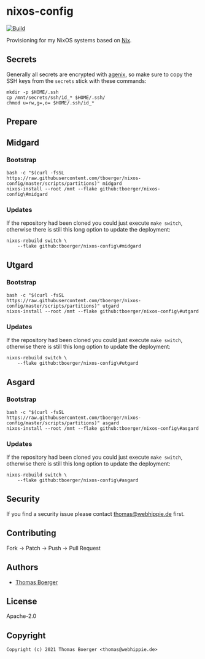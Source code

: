 # nixos-config

[![Build](https://github.com/tboerger/nixos-config/actions/workflows/build.yml/badge.svg)](https://github.com/tboerger/nixos-config/actions/workflows/build.yml)

Provisioning for my NixOS systems based on [Nix][nix].

## Secrets

Generally all secrets are encrypted with [agenix][agenix], so make sure to copy
the SSH keys from the `secrets` stick with these commands:

```console
mkdir -p $HOME/.ssh
cp /mnt/secrets/ssh/id_* $HOME/.ssh/
chmod u=rw,g=,o= $HOME/.ssh/id_*
```

## Prepare

## Midgard

### Bootstrap

```console
bash -c "$(curl -fsSL https://raw.githubusercontent.com/tboerger/nixos-config/master/scripts/partitions)" midgard
nixos-install --root /mnt --flake github:tboerger/nixos-config\#midgard
```

### Updates

If the repository had been cloned you could just execute `make switch`,
otherwise there is still this long option to update the deployment:

```console
nixos-rebuild switch \
    --flake github:tboerger/nixos-config\#midgard
```

## Utgard

### Bootstrap

```console
bash -c "$(curl -fsSL https://raw.githubusercontent.com/tboerger/nixos-config/master/scripts/partitions)" utgard
nixos-install --root /mnt --flake github:tboerger/nixos-config\#utgard
```

### Updates

If the repository had been cloned you could just execute `make switch`,
otherwise there is still this long option to update the deployment:

```console
nixos-rebuild switch \
    --flake github:tboerger/nixos-config\#utgard
```

## Asgard

### Bootstrap

```console
bash -c "$(curl -fsSL https://raw.githubusercontent.com/tboerger/nixos-config/master/scripts/partitions)" asgard
nixos-install --root /mnt --flake github:tboerger/nixos-config\#asgard
```

### Updates

If the repository had been cloned you could just execute `make switch`,
otherwise there is still this long option to update the deployment:

```console
nixos-rebuild switch \
    --flake github:tboerger/nixos-config\#asgard
```

## Security

If you find a security issue please contact thomas@webhippie.de first.

## Contributing

Fork -> Patch -> Push -> Pull Request

## Authors

-   [Thomas Boerger](https://github.com/tboerger)

## License

Apache-2.0

## Copyright

```console
Copyright (c) 2021 Thomas Boerger <thomas@webhippie.de>
```

[nix]: https://nixos.org/manual/nix/stable/
[agenix]: https://github.com/ryantm/agenix
